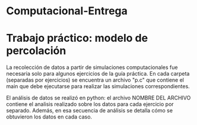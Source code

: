 # Computacional-Entrega

# Trabajo práctico: modelo de percolación

La recolección de datos a partir de simulaciones computacionales fue necesaria solo para algunos ejercicios de la guía práctica. En cada carpeta (separadas por ejercicios) se encuentra un archivo "p.c" que contiene el main que debe ejecutarse para realizar las simulaciones correspondientes.


El análisis de datos se realizó en python: el archivo NOMBRE DEL ARCHIVO contiene el analisis realizado sobre los datos para cada ejercicio por separado. Además, en esa secuencia de análisis se detalla cómo se obtuvieron los datos en cada caso.
